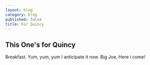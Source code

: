 ```yaml
---
layout: blog
category: blog
published: false
title: For Quincy
---
```

## This One's for Quincy

Breakfast. Yum, yum, yum
I anticipate it now.
Big Joe, Here i come!

